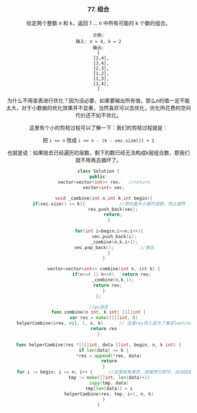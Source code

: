 <center><h3>77. 组合</h3>

给定两个整数 n 和 k，返回 1 ... n 中所有可能的 k 个数的组合。

```
示例:
输入: n = 4, k = 2
输出:
[
  [2,4],
  [3,4],
  [2,3],
  [1,2],
  [1,3],
  [1,4],
]
```

为什么不用查表进行优化？因为没必要，如果要输出所有值，那么n的值一定不能太大，对于小数据的优化效果并不显著，当然喜欢可以去优化，优化所花费的空间代价还不如不优化。

这里有个小的剪枝过程可以了解一下：我们的剪枝过程就是：

把 `i <= n` 改成 `i <= n - (k - vec.size()) + 1` 

也就是说：如果抛去已经遍历的层数，剩下的数已经无法构成k层组合数，那我们就不用再去循环了。

```c++
class Solution {
public:
    vector<vector<int>> res;   //return
    vector<int> vec;

    void _combine(int n,int k,int begin){
        if(vec.size() >= k){      		 //用向量大小替代层数，防止越界
           res.push_back(vec);
           return;
        }
 
        for(int i=begin;i<=n;i++){
            vec.push_back(i);
            _combine(n,k,i+1);
            vec.pop_back();          //弹出
        }
    }

    vector<vector<int>> combine(int n, int k) {
          if(n<=0 || k<=0)   return res;
           _combine(n,k,1);
           return res;    
    }
};
```



```go
//go语言
func combine(n int, k int) [][]int {
	var res = make([][]int, 0)
	helperCombine(&res, nil, 1, n, k)      // 这里res传入是为了兼容leetcode
	return res
}

func helperCombine(res *[][]int, data []int, begin, n, k int) {
	if len(data) == k {
		*res = append(*res, data)
		return
	}
	for i := begin; i <= n; i++ {      //这里挺有意思，直接拷贝即可，自动回溯
		tmp := make([]int, len(data)+1)
		copy(tmp, data)
		tmp[len(data)] = i
		helperCombine(res, tmp, i+1, n, k)
	}
}
```

